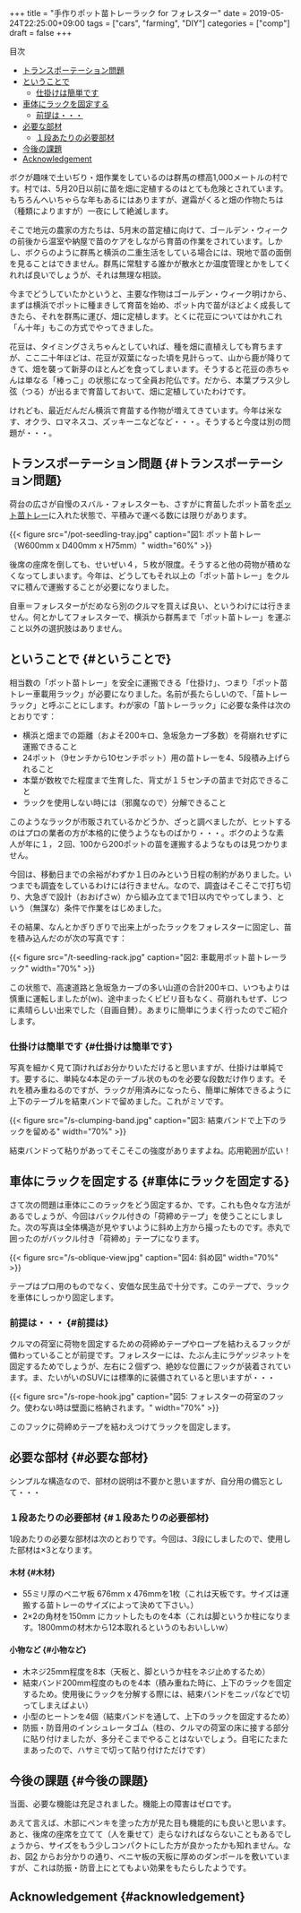 +++
title = "手作りポット苗トレーラック for フォレスター"
date = 2019-05-24T22:25:00+09:00
tags = ["cars", "farming", "DIY"]
categories = ["comp"]
draft = false
+++

<div class="ox-hugo-toc toc">
<div></div>

<div class="heading">&#30446;&#27425;</div>

- [トランスポーテーション問題](#トランスポーテーション問題)
- [ということで](#ということで)
    - [仕掛けは簡単です](#仕掛けは簡単です)
- [車体にラックを固定する](#車体にラックを固定する)
    - [前提は・・・](#前提は)
- [必要な部材](#必要な部材)
    - [１段あたりの必要部材](#１段あたりの必要部材)
- [今後の課題](#今後の課題)
- [Acknowledgement](#acknowledgement)

</div>
<!--endtoc-->

ボクが趣味で土いぢり・畑作業をしているのは群馬の標高1,000メートルの村です。村では、5月20日以前に苗を畑に定植するのはとても危険とされています。もちろんへいちゃらな年もあるにはありますが、遅霜がくると畑の作物たちは（種類によりますが）一夜にして絶滅します。

そこで地元の農家の方たちは、5月末の苗定植に向けて、ゴールデン・ウィークの前後から温室や納屋で苗のケアをしながら育苗の作業をされています。しかし、ボクらのように群馬と横浜の二重生活をしている場合には、現地で苗の面倒を見ることはできません。群馬に常駐する誰かが散水とか温度管理とかをしてくれれば良いでしょうが、それは無理な相談。

今までどうしていたかというと、主要な作物はゴールデン・ウィーク明けから、まずは横浜でポットに種まきして育苗を始め、ポット内で苗がほどよく成長してきたら、それを群馬に運び、畑に定植します。とくに花豆についてはかれこれ「ん十年」もこの方式でやってきました。

花豆は、タイミングさえちゃんとしていれば、種を畑に直植えしても育ちますが、ここ二十年ほどは、花豆が双葉になった頃を見計らって、山から鹿が降りてきて、畑を襲って新芽のほとんどを食ってしまいます。そうすると花豆の赤ちゃんは単なる「棒っこ」の状態になって全員お陀仏です。だから、本葉プラス少し弦（つる）が出るまで育苗しておいて、畑に定植していたわけです。

けれども、最近だんだん横浜で育苗する作物が増えてきています。今年は米なす、オクラ、ロマネスコ、ズッキーニなどなど・・・。そうすると今度は別の問題が・・・。


## トランスポーテーション問題 {#トランスポーテーション問題}

荷台の広さが自慢のスバル・フォレスターも、さすがに育苗したポット苗を[ポット苗トレー](#orgdaaf00d)に入れた状態で、平積みで運べる数には限りがあります。

<a id="orgdaaf00d"></a>

{{< figure src="/pot-seedling-tray.jpg" caption="&#22259;1:  ポット苗トレー（W600mm x D400mm x H75mm）" width="60%" >}}

後席の座席を倒しても、せいぜい４，５枚が限度。そうすると他の荷物が積めなくなってしまいます。今年は、どうしてもそれ以上の「ポット苗トレー」をクルマに積んで運搬することが必要になりました。

自車＝フォレスターがだめなら別のクルマを買えば良い、というわけには行きません。何とかしてフォレスターで、横浜から群馬まで「ポット苗トレー」を運ぶこと以外の選択肢はありません。


## ということで {#ということで}

相当数の「ポット苗トレー」を安全に運搬できる「仕掛け」、つまり「ポット苗トレー車載用ラック」が必要になりました。名前が長たらしいので、「苗トレーラック」と呼ぶことにします。わが家の「苗トレーラック」に必要な条件は次のとおりです：

-   横浜と畑までの距離（およそ200キロ、急坂急カーブ多数）を荷崩れせずに運搬できること
-   24ポット（9センチから10センチポット）用の苗トレーを4、5段積み上げられること
-   本葉が数枚でた程度まで生育した、背丈が１５センチの苗まで対応できること
-   ラックを使用しない時には（邪魔なので）分解できること

このようなラックが市販されているかどうか、ざっと調べましたが、ヒットするのはプロの業者の方が本格的に使うようなものばかり・・・。ボクのような素人が年に１，２回、100から200ポットの苗を運搬するようなものは見つかりません。

今回は、移動日までの余裕がわずか１日のみという日程の制約がありました。いつまでも調査をしているわけには行きません。なので、調査はそこそこで打ち切り、大急ぎで設計（おおげさw）から組み立てまで1日以内でやってしまう、という（無謀な）条件で作業をはじめました。

その結果、なんとかぎりぎりで出来上がったラックをフォレスターに固定し、苗を積み込んだのが次の写真です：

<a id="org4390463"></a>

{{< figure src="/t-seedling-rack.jpg" caption="&#22259;2:  車載用ポット苗トレーラック" width="70%" >}}

この状態で、高速道路と急坂急カーブの多い山道の合計200キロ、いつもよりは慎重に運転しましたが(w)、途中まったくビビリ音もなく、荷崩れもせず、じつに素晴らしい出来でした（自画自賛）。あまりに簡単にうまく行ったのでご紹介します。


### 仕掛けは簡単です {#仕掛けは簡単です}

写真を細かく見て頂ければお分かりいただけると思いますが、仕掛けは単純です。要するに、単純な4本足のテーブル状のものを必要な段数だけ作ります。それを積み重ねるのですが、ラックが用済みになったら、簡単に解体できるように上下のテーブルを結束バンドで留めました。これがミソです。

<a id="org7c50f47"></a>

{{< figure src="/s-clumping-band.jpg" caption="&#22259;3:  結束バンドで上下のラックを留める" width="70%" >}}

結束バンドって粘りがあってそこそこの強度がありますよね。応用範囲が広い！


## 車体にラックを固定する {#車体にラックを固定する}

さて次の問題は車体にこのラックをどう固定するか、です。これも色々な方法があるでしょうが、今回はバックル付きの「荷締めテープ」を使うことにしました。次の写真は全体構造が見やすいように斜め上方から撮ったものです。赤丸で囲ったのがバックル付き「荷締め」テープになります。

<a id="org932d490"></a>

{{< figure src="/s-oblique-view.jpg" caption="&#22259;4:  斜め図" width="70%" >}}

テープはプロ用のものでなく、安価な民生品で十分です。このテープで、ラックを車体にしっかり固定します。


### 前提は・・・ {#前提は}

クルマの荷室に荷物を固定するための荷締めテープやロープを結わえるフックが備わっていることが前提です。フォレスターには、たぶん主にラゲッジネットを固定するためでしょうが、左右に２個ずつ、絶妙な位置にフックが装着されています。ま、たいがいのSUVには標準的に装備されていると思いますが・・・

{{< figure src="/s-rope-hook.jpg" caption="&#22259;5:  フォレスターの荷室のフック。使わない時は壁面に格納されます。" width="70%" >}}

このフックに荷締めテープを結わえつけてラックを固定します。


## 必要な部材 {#必要な部材}

シンプルな構造なので、部材の説明は不要かと思いますが、自分用の備忘として・・・


### １段あたりの必要部材 {#１段あたりの必要部材}

1段あたりの必要な部材は次のとおりです。今回は、3段にしましたので、使用した部材は×3となります。


#### 木材 {#木材}

-   55ミリ厚のベニヤ板 676mm x 476mmを1枚（これは天板です。サイズは運搬する苗トレーのサイズによって決めて下さい。）
-   2×2の角材を150mm にカットしたものを4本（これは脚というか柱になります。1800mmの材木から12本取れるというのもおいしいw）


#### 小物など {#小物など}

-   木ネジ25mm程度を8本（天板と、脚というか柱をネジ止めするため）
-   結束バンド200mm程度のものを4本（積み重ねた時に、上下のラックを固定するため。使用後にラックを分解する際には、結束バンドをニッパなどで切ってしまえばよい）
-   小型のヒートンを4個（結束バンドを通して、上下のラックを固定するため）
-   防振・防音用のインシュレータゴム（柱の、クルマの荷室の床に接する部分に貼り付けましたが、多分そこまでやることはないでしょう。自宅にたまたまあったので、ハサミで切って貼り付けただけです）


## 今後の課題 {#今後の課題}

当面、必要な機能は充足されました。機能上の障害はゼロです。

あえて言えば、木部にペンキを塗った方が見た目も機能的にも良いと思います。あと、後席の座席を立てて（人を乗せて）走らなければならないこともあるでしょうから、サイズをもう少しコンパクトにした方が良かったかも知れません。なお、図[2](#org4390463) からお分かりの通り、ベニヤ板の天板に厚めのダンボールを敷いていますが、これは防振・防音上にとてもよい効果をもたらしたようです。


## Acknowledgement {#acknowledgement}